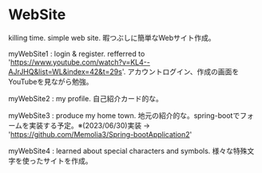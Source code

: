 # WebSite
killing time. simple web site.
暇つぶしに簡単なWebサイト作成。

myWebSite1 : login & register. refferred to 'https://www.youtube.com/watch?v=KL4--AJrJHQ&list=WL&index=42&t=29s'.
アカウントログイン、作成の画面をYouTubeを見ながら勉強。

myWebSite2 : my profile.
自己紹介カード的な。

myWebSite3 : produce my home town.
地元の紹介的な。spring-bootでフォームを実装する予定。※(2023/06/30)実装 → 'https://github.com/Memolia3/Spring-bootApplication2'

myWebSite4 : learned about special characters and symbols.
様々な特殊文字を使ったサイトを作成。
